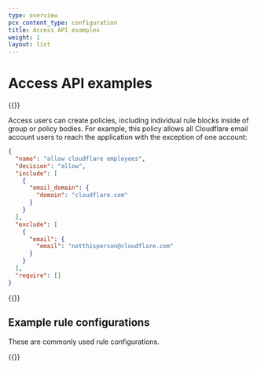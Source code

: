 ```yaml
---
type: overview
pcx_content_type: configuration
title: Access API examples
weight: 1
layout: list
---
```


# Access API examples

{{<content-column>}}

Access users can create policies, including individual rule blocks inside of group or policy bodies. For example, this policy allows all Cloudflare email account users to reach the application with the exception of one account:

```json
{
  "name": "allow cloudflare employees",
  "decision": "allow",
  "include": [
    {
      "email_domain": {
        "domain": "cloudflare.com"
      }
    }
  ],
  "exclude": [
    {
      "email": {
        "email": "notthisperson@cloudflare.com"
      }
    }
  ],
  "require": []
}
```

{{</content-column>}}

## Example rule configurations

These are commonly used rule configurations.

{{<list-examples type="access">}}
